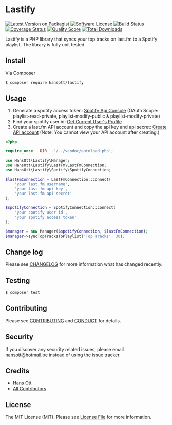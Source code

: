 # Lastify

[![Latest Version on Packagist][ico-version]][link-packagist]
[![Software License][ico-license]](LICENSE.md)
[![Build Status][ico-travis]][link-travis]
[![Coverage Status][ico-scrutinizer]][link-scrutinizer]
[![Quality Score][ico-code-quality]][link-code-quality]
[![Total Downloads][ico-downloads]][link-downloads]

Lastify is a PHP library that syncs your top tracks on last.fm to a Spotify playlist. The library is fully unit tested.

## Install

Via Composer

``` bash
$ composer require hansott/lastify
```

## Usage

1. Generate a spotify access token: [Spotify Api Console](https://developer.spotify.com/web-api/console/get-current-user/) (OAuth Scope: playlist-read-private, playlist-modify-public & playlist-modify-private)
2. Find your spotify user id: [Get Current User's Profile](https://developer.spotify.com/web-api/console/get-current-user/)
3. Create a last.fm API account and copy the api key and api secret: [Create API account](http://www.last.fm/api/account/create) (Note: You cannot view your API account after creating.)

``` php
<?php

require_once __DIR__.'/../vendor/autoload.php';

use HansOtt\Lastify\Manager;
use HansOtt\Lastify\LastFm\LastFmConnection;
use HansOtt\Lastify\Spotify\SpotifyConnection;

$lastFmConnection = LastFmConnection::connect(
    'your last.fm username',
    'your last.fm api key',
    'your last.fm api secret'
);

$spotifyConnection = SpotifyConnection::connect(
    'your spotify user id',
    'your spotify access token'
);

$manager = new Manager($spotifyConnection, $lastFmConnection);
$manager->syncTopTracksToPlaylist('Top Tracks', 30);
```

## Change log

Please see [CHANGELOG](CHANGELOG.md) for more information what has changed recently.

## Testing

``` bash
$ composer test
```

## Contributing

Please see [CONTRIBUTING](CONTRIBUTING.md) and [CONDUCT](CONDUCT.md) for details.

## Security

If you discover any security related issues, please email hansott@hotmail.be instead of using the issue tracker.

## Credits

- [Hans Ott][link-author]
- [All Contributors][link-contributors]

## License

The MIT License (MIT). Please see [License File](LICENSE.md) for more information.

[ico-version]: https://img.shields.io/packagist/v/hansott/lastify.svg?style=flat-square
[ico-license]: https://img.shields.io/badge/license-MIT-brightgreen.svg?style=flat-square
[ico-travis]: https://img.shields.io/travis/hansott/lastify/master.svg?style=flat-square
[ico-scrutinizer]: https://img.shields.io/scrutinizer/coverage/g/hansott/lastify.svg?style=flat-square
[ico-code-quality]: https://img.shields.io/scrutinizer/g/hansott/lastify.svg?style=flat-square
[ico-downloads]: https://img.shields.io/packagist/dt/hansott/lastify.svg?style=flat-square

[link-packagist]: https://packagist.org/packages/hansott/lastify
[link-travis]: https://travis-ci.org/hansott/lastify
[link-scrutinizer]: https://scrutinizer-ci.com/g/hansott/lastify/code-structure
[link-code-quality]: https://scrutinizer-ci.com/g/hansott/lastify
[link-downloads]: https://packagist.org/packages/hansott/lastify
[link-author]: https://github.com/hansott
[link-contributors]: ../../contributors
